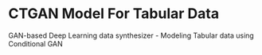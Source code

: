 # CTGAN Model For Tabular Data
GAN-based Deep Learning data synthesizer - Modeling Tabular data using Conditional GAN 
